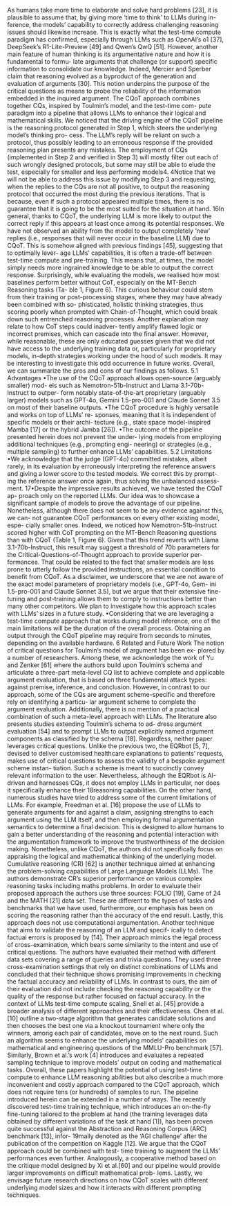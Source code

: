 As humans take more time to elaborate and solve hard problems [23], it is
plausible to assume that, by giving more ‘time to think’ to LLMs during in-
ference, the models’ capability to correctly address challenging reasoning issues
should likewise increase. This is exactly what the test-time compute paradigm
has confirmed, especially through LLMs such as OpenAI’s o1 [37], DeepSeek’s
R1-Lite-Preview [49] and Qwen’s QwQ [51]. However, another main feature of
human thinking is its argumentative nature and how it is fundamental to formu-
late arguments that challenge (or support) specific information to consolidate
our knowledge. Indeed, Mercier and Sperber claim that reasoning evolved as
a byproduct of the generation and evaluation of arguments [30]. This notion
underpins the purpose of the critical questions as means to probe the reliability
of the information embedded in the inquired argument. The CQoT approach
combines together CQs, inspired by Toulmin’s model, and the test-time com-
pute paradigm into a pipeline that allows LLMs to enhance their logical and
mathematical skills.
We noticed that the driving engine of the CQoT pipeline is the reasoning
protocol generated in Step 1, which steers the underlying model’s thinking pro-
cess. The LLM’s reply will be reliant on such a protocol, thus possibly leading
to an erroneous response if the provided reasoning plan presents any mistakes.
The employment of CQs (implemented in Step 2 and verified in Step 3) will
mostly filter out each of such wrongly designed protocols, but some may still
be able to elude the test, especially for smaller and less performing models4.
4Notice that we will not be able to address this issue by modifying Step 3 and requesting,
when the replies to the CQs are not all positive, to output the reasoning protocol that occurred
the most during the previous iterations. That is because, even if such a protocol appeared
multiple times, there is no guarantee that it is going to be the most suited for the situation
at hand.
16In general, thanks to CQoT, the underlying LLM is more likely to output the
correct reply if this appears at least once among its potential responses. We
have not observed an ability from the model to output completely ‘new’ replies
(i.e., responses that will never occur in the baseline LLM) due to CQoT. This is
somehow aligned with previous findings [45], suggesting that to optimally lever-
age LLMs’ capabilities, it is often a trade-off between test-time compute and
pre-training. This means that, at times, the model simply needs more ingrained
knowledge to be able to output the correct response.
Surprisingly, while evaluating the models, we realised how most baselines
perform better without CoT, especially on the MT-Bench Reasoning tasks (Ta-
ble 1, Figure 6). This curious behaviour could stem from their training or
post-processing stages, where they may have already been combined with so-
phisticated, holistic thinking strategies, thus scoring poorly when prompted
with Chain-of-Thought, which could break down such entrenched reasoning
processes. Another explanation may relate to how CoT steps could inadver-
tently amplify flawed logic or incorrect premises, which can cascade into the
final answer. However, while reasonable, these are only educated guesses given
that we did not have access to the underlying training data or, particularly for
proprietary models, in-depth strategies working under the hood of such models.
It may be interesting to investigate this odd occurrence in future works.
Overall, we can summarize the pros and cons of our findings as follows.
5.1 Advantages
•The use of the CQoT approach allows open-source (arguably smaller) mod-
els such as Nemotron-51b-Instruct and Llama 3.1-70b-Instruct to outper-
form notably state-of-the-art proprietary (arguably larger) models such
as GPT-4o, Gemini 1.5-pro-001 and Claude Sonnet 3.5 on most of their
baseline outputs.
•The CQoT procedure is highly versatile and works on top of LLMs’ re-
sponses, meaning that it is independent of specific models or their archi-
tecture (e.g., state space model-inspired Mamba [17] or the hybrid Jamba
[26]).
•The outcome of the pipeline presented herein does not prevent the under-
lying models from employing additional techniques (e.g., prompting engi-
neering) or strategies (e.g., multiple sampling) to further enhance LLMs’
capabilities.
5.2 Limitations
•We acknowledge that the judge (GPT-4o) committed mistakes, albeit
rarely, in its evaluation by erroneously interpreting the reference answers
and giving a lower score to the tested models. We correct this by prompt-
ing the reference answer once again, thus solving the unbalanced assess-
ment.
17•Despite the impressive results achieved, we have tested the CQoT ap-
proach only on the reported LLMs. Our idea was to showcase a significant
sample of models to prove the advantage of our pipeline. Nonetheless,
although there does not seem to be any evidence against this, we can-
not guarantee CQoT performances on every other existing model, espe-
cially smaller ones. Indeed, we noticed how Nemotron-51b-Instruct scored
higher with CoT prompting on the MT-Bench Reasoning questions than
with CQoT (Table 1, Figure 6). Given that this trend reverts with Llama
3.1-70b-Instruct, this result may suggest a threshold of 70b parameters
for the Critical-Questions-of-Thought approach to provide superior per-
formances. That could be related to the fact that smaller models are less
prone to utterly follow the provided instructions, an essential condition to
benefit from CQoT. As a disclaimer, we underscore that we are not aware
of the exact model parameters of proprietary models (i.e., GPT-4o, Gem-
ini 1.5-pro-001 and Claude Sonnet 3.5), but we argue that their extensive
fine-tuning and post-training allows them to comply to instructions better
than many other competitors. We plan to investigate how this approach
scales with LLMs’ sizes in a future study.
•Considering that we are leveraging a test-time compute approach that
works during model inference, one of the main limitations will be the
duration of the overall process. Obtaining an output through the CQoT
pipeline may require from seconds to minutes, depending on the available
hardware.
6 Related and Future Work
The notion of critical questions for Toulmin’s model of argument has been ex-
plored by a number of researchers. Among these, we acknowledge the work of Yu
and Zenker [61] where the authors build upon Toulmin’s schema and articulate
a three-part meta-level CQ list to achieve complete and applicable argument
evaluation, that is based on three fundamental attack types: against premise,
inference, and conclusion. However, in contrast to our approach, some of the
CQs are argument scheme-specific and therefore rely on identifying a particu-
lar argument scheme to complete the argument evaluation. Additionally, there
is no mention of a practical combination of such a meta-level approach with
LLMs. The literature also presents studies extending Toulmin’s schema to ad-
dress argument evaluation [54] and to prompt LLMs to output explicitly named
argument components as classified by the schema [18]. Regardless, neither paper
leverages critical questions. Unlike the previous two, the EQRbot [5, 7], devised
to deliver customised healthcare explanations to patients’ requests, makes use
of critical questions to assess the validity of a bespoke argument scheme instan-
tiation. Such a scheme is meant to succinctly convey relevant information to
the user. Nevertheless, although the EQRbot is AI-driven and harnesses CQs,
it does not employ LLMs in particular, nor does it specifically enhance their
18reasoning capabilities.
On the other hand, numerous studies have tried to address some of the
current limitations of LLMs. For example, Freedman et al. [16] propose the use
of LLMs to generate arguments for and against a claim, assigning strengths to
each argument using the LLM itself, and then employing formal argumentation
semantics to determine a final decision. This is designed to allow humans to
gain a better understanding of the reasoning and potential interaction with
the argumentation framework to improve the trustworthiness of the decision
making. Nonetheless, unlike CQoT, the authors did not specifically focus on
appraising the logical and mathematical thinking of the underlying model.
Cumulative reasoning (CR) [62] is another technique aimed at enhancing the
problem-solving capabilities of Large Language Models (LLMs). The authors
demonstrate CR’s superior performance on various complex reasoning tasks
including maths problems. In order to evaluate their proposed approach the
authors use three sources: FOLIO [19], Game of 24 and the MATH [21] data
set. These are different to the types of tasks and benchmarks that we have used,
furthermore, our emphasis has been on scoring the reasoning rather than the
accuracy of the end result. Lastly, this approach does not use computational
argumentation.
Another technique that aims to validate the reasoning of an LLM and specif-
ically to detect factual errors is proposed by [14]. Their approach mimics the
legal process of cross-examination, which bears some similarity to the intent
and use of critical questions. The authors have evaluated their method with
different data sets covering a range of queries and trivia questions. They used
three cross-examination settings that rely on distinct combinations of LLMs and
concluded that their technique shows promising improvements in checking the
factual accuracy and reliability of LLMs. In contrast to ours, the aim of their
evaluation did not include checking the reasoning capability or the quality of
the response but rather focused on factual accuracy.
In the context of LLMs test-time compute scaling, Snell et al. [45] provide
a broader analysis of different approaches and their effectiveness. Chen et al.
[10] outline a two-stage algorithm that generates candidate solutions and then
chooses the best one via a knockout tournament where only the winners, among
each pair of candidates, move on to the next round. Such an algorithm seems to
enhance the underlying models’ capabilities on mathematical and engineering
questions of the MMLU-Pro benchmark [57]. Similarly, Brown et al.’s work
[4] introduces and evaluates a repeated sampling technique to improve models’
output on coding and mathematical tasks. Overall, these papers highlight the
potential of using test-time compute to enhance LLM reasoning abilities but
also describe a much more inconvenient and costly approach compared to the
CQoT approach, which does not require tens (or hundreds) of samples to run.
The pipeline introduced herein can be extended in a number of ways. The
recently discovered test-time training technique, which introduces an on-the-fly
fine-tuning tailored to the problem at hand (the training leverages data obtained
by different variations of the task at hand [1]), has been proven quite successful
against the Abstraction and Reasoning Corpus (ARC) benchmark [13], infor-
19mally denoted as the ‘AGI challenge’ after the publication of the competition on
Kaggle [12]. We argue that the CQoT approach could be combined with test-
time training to augment the LLMs’ performances even further. Analogously, a
cooperative method based on the critique model designed by Xi et al.[60] and
our pipeline would provide larger improvements on difficult mathematical prob-
lems. Lastly, we envisage future research directions on how CQoT scales with
different underlying model sizes and how it interacts with different prompting
techniques.